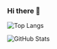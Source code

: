 ### Hi there 👋

<!--
**Negative273DegreesCelsius/Negative273DegreesCelsius** is a ✨ _special_ ✨ repository because its `README.md` (this file) appears on your GitHub profile.

Here are some ideas to get you started:

- 🔭 I’m currently working on ...
- 🌱 I’m currently learning ...
- 👯 I’m looking to collaborate on ...
- 🤔 I’m looking for help with ...
- 💬 Ask me about ...
- 📫 How to reach me: ...
- 😄 Pronouns: ...
- ⚡ Fun fact: ...
-->

![Top Langs](https://github-readme-stats.vercel.app/api/top-langs/?username=Negative273DegreesCelsius&theme=radical)

![GitHub Stats](https://github-readme-stats.vercel.app/api?username=Negative273DegreesCelsius&theme=radical)
